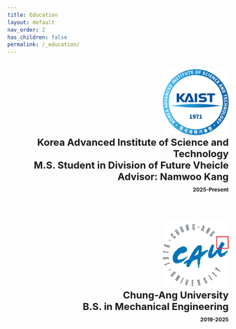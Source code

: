 ```yaml
---
title: Education
layout: default
nav_order: 2
has_children: false
permalink: /_education/
---
```


<div style="text-align:right;"><br>
<img src="/assets/images/KAIST_emblem1.gif" alt="KAIST" width="150"><br>        
<span style="font-size:22px; font-weight:bold;">Korea Advanced Institute of Science and Technology<span><br>
<span>M.S. Student in Division of Future Vheicle<span><br>
<span>Advisor: Namwoo Kang<span><br>
<span style="font-size:12px;">2025-Present<span><br>
<br>
<br>

<img src="/assets/images/CAU_emblem.png" alt="KAIST" width="150"><br>
<span style="font-size:22px; font-weight:bold;"> Chung-Ang University <span><br>
<span>B.S. in Mechanical Engineering<span><br>
<span style="font-size:12px;">2019-2025<span><br>
<div>